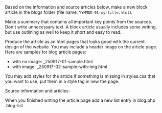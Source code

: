 
Based on the information and source articles below, make a new block article in the blogs folder (file name: `YYMMDD-01-my-title.html`).

Make a summary that contains all important key points from the sources. Don't write unnecessary text. A block article usually includes some writing, but use outlining as well to keep it short and easy to read.

Produce the article as an html pages that looks good with the current design of the website. You may include a header image on the article page. Here are samples for blog article pages:

- with no image: _250917-01-sample.html
- with image:    _250917-02-sample-with-img.html

You may add styles for the article if something is missing in styles.css that you want to use, put them in a style tag in new the page.

Source information and articles:


When you finished writing the article page add a new list entry in blog.php .blog-list

